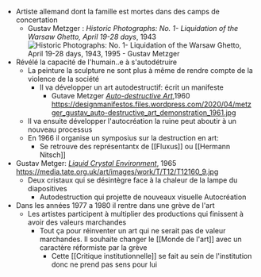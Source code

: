 - Artiste allemand dont la famille est mortes dans des camps de concertation
	- Gustav Metzger : *Historic Photographs: No. 1- Liquidation of the Warsaw Ghetto, April 19-28 days*, 1943 ![Historic Photographs: No. 1- Liquidation of the Warsaw Ghetto, April 19-28 days, 1943, 1995 - Gustav Metzger](https://uploads7.wikiart.org/images/gustav-metzger/historic-photographs-no-1-liquidation-of-the-warsaw-ghetto-april-19-28-days-1943-1995.jpg)
- Révélé la capacité de l'humain..e à s'autodétruire
	- La peinture la sculpture ne sont plus à même de rendre compte de la violence de la société
		- Il va développer un art autodestructif: écrit un manifeste
			- Gutave Metzger [*Auto-destructive Art*](https://designmanifestos.org/gustav-metzger-auto-destructive-art-manifesto/),1960 https://designmanifestos.files.wordpress.com/2020/04/metzger_gustav_auto-destructive_art_demonstration_1961.jpg
	- Il va ensuite développer l'autocréation la ruine peut aboutir à un nouveau processus
	- En 1966 il organise un symposius sur la destruction en art:
		- Se retrouve des représentantx de [[Fluxus]] ou [[Hermann Nitsch]]
- Gustav Metger: [*Liquid Crystal Environment*](https://www.tate.org.uk/art/artworks/metzger-liquid-crystal-environment-t12160), 1965 https://media.tate.org.uk/art/images/work/T/T12/T12160_9.jpg
	- Deux cristaux qui se désintègre face à la chaleur de la lampe du diapositives
		- Autodestruction qui projette de nouveaux visuelle Autocréation
- Dans les années 1977 a 1980 il rentre dans une grève de l'art
	- Les artistes participent à multiplier des productions qui finissent à avoir des valeurs marchandes
		- Tout ça pour réinventer un art qui ne serait pas de valeur marchandes. Il souhaite changer le [[Monde de l'art]] avec un caractère réformiste par la grève
			- Cette [[Critique institutionnelle]] se fait au sein de l'institution donc ne prend pas sens pour lui